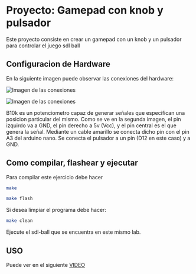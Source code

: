# Proyecto: Gamepad con knob y pulsador

Este proyecto consiste en crear un gamepad con un knob y un pulsador para controlar el juego sdl ball

## Configuracion de Hardware

En la siguiente imagen puede observar las conexiones del hardware:

![Imagen de las conexiones](https://i.imgur.com/tGHXqbR.jpeg)

![Imagen de las conexiones](https://i.imgur.com/RKsdgRR.jpeg)

B10k es un potenciometro capaz de generar señales que especifican una posicion particular del mismo. Como se ve en la segunda imagen, el pin izquirdo va a GND, el pin derecho a 5v (Vcc), y el pin central es el que genera la señal. Mediante un cable amarillo se conecta dicho pin con el pin A3 del arduino nano.
Se conecta el pulsador a un pin (D12 en este caso) y a GND.

## Como compilar, flashear y ejecutar

Para compilar este ejercicio debe hacer

```bash
make

make flash
```

Si desea limpiar el programa debe hacer:

```bash
make clean
```

Ejecute el sdl-ball que se encuentra en este mismo lab.

## USO

Puede ver en el siguiente [VIDEO](https://drive.google.com/file/d/18vWfeZIXASVO6kgaO2Xho9cXHyo0x9ik/view?usp=sharing)